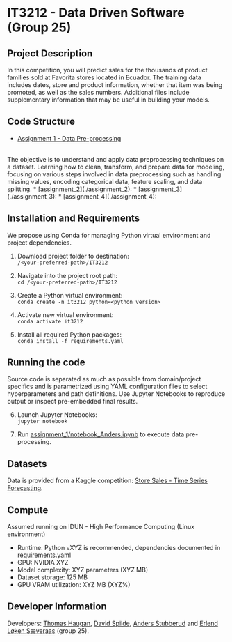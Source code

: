 # **IT3212 - Data Driven Software (Group 25)**

## **Project Description**
In this competition, you will predict sales for the thousands of product families sold at Favorita stores located in Ecuador. The training data includes dates, store and product information, whether that item was being promoted, as well as the sales numbers. Additional files include supplementary information that may be useful in building your models.

## **Code Structure**
* [Assignment 1 - Data Pre-processing](./assignment_1) 
<br>
The objective is to understand and apply data preprocessing techniques on a dataset. Learning how to clean, transform, and prepare data for modeling, focusing on various steps involved in data preprocessing such as handling missing values, encoding categorical data, feature scaling, and data splitting.
* [assignment_2](./assignment_2): 
* [assignment_3](./assignment_3): 
* [assignment_4](./assignment_4): 


## **Installation and Requirements**
We propose using Conda for managing Python virtual environment and project dependencies.

1. Download project folder to destination:<br> 
`/<your-preferred-path>/IT3212`

2. Navigate into the project root path: <br>
`cd /<your-preferred-path>/IT3212`

3. Create a Python virtual environment: <br>
`conda create -n it3212 python=<python version>`

4. Activate new virtual environment: <br>
`conda activate it3212`

5. Install all required Python packages: <br>
`conda install -f requirements.yaml`


## **Running the code**
Source code is separated as much as possible from domain/project specifics and is parametrized using YAML configuration files to select hyperparameters and path definitions. Use Jupyter Notebooks to reproduce output or inspect pre-embedded final results.

6. Launch Jupyter Notebooks: <br>
`jupyter notebook`

7. Run [assignment_1/notebook_Anders.ipynb](./assignment_1/notebook_Anders.ipynb) to execute data pre-processing.


## **Datasets**
Data is provided from a Kaggle competition: [Store Sales - Time Series Forecasting](https://www.kaggle.com/competitions/store-sales-time-series-forecasting/data).

## **Compute**
Assumed running on IDUN - High Performance Computing (Linux environment)
* Runtime: Python vXYZ is recommended, dependencies documented in [requirements.yaml](./requirements.yaml)
* GPU: NVIDIA XYZ
* Model complexity: XYZ parameters (XYZ MB)
* Dataset storage: 125 MB 
* GPU VRAM utilization: XYZ MB (XYZ%)

## **Developer Information**

Developers: [Thomas Haugan](https://github.com/haugan7), [David Spilde](https://github.com/Davidspilde), [Anders Stubberud](https://github.com/Anders-Stubberud) and [Erlend Løken Sæveraas](https://github.com/ErlendSae) (group 25).